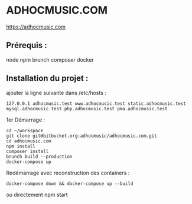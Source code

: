 # ADHOCMUSIC.COM

https://adhocmusic.com

## Prérequis :

node
npm
brunch
composer
docker

## Installation du projet :

ajouter la ligne suivante dans /etc/hosts :

```
127.0.0.1 adhocmusic.test www.adhocmusic.test static.adhocmusic.test mysql.adhocmusic.test php.adhocmusic.test pma.adhocmusic.test
```

1er Démarrage :

```
cd ~/workspace
git clone git@bitbucket.org:adhocmusic/adhocmusic.com.git
cd adhocmusic.com
npm install
composer install
brunch build --production
docker-compose up
```

Redémarrage avec reconstruction des containers :

```
docker-compose down && docker-compose up --build
```

ou directement npm start